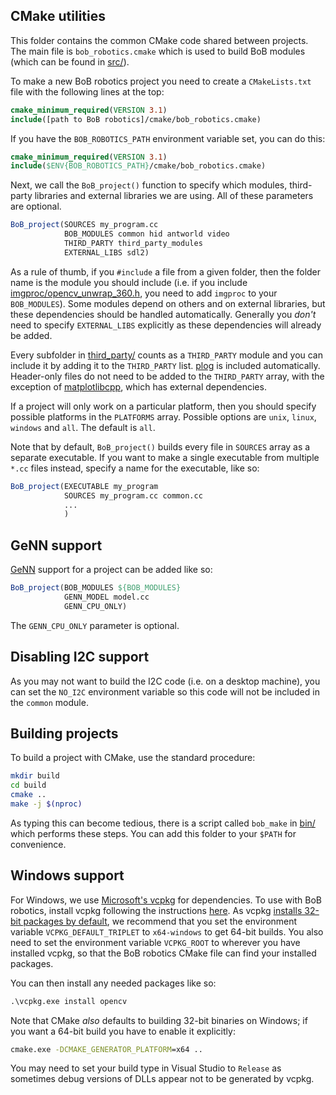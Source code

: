 ## CMake utilities
This folder contains the common CMake code shared between projects. The main
file is ``bob_robotics.cmake`` which is used to build BoB modules (which can be
found in [src/](../src)).

To make a new BoB robotics project you need to create a ``CMakeLists.txt`` file
with the following lines at the top:
```cmake
cmake_minimum_required(VERSION 3.1)
include([path to BoB robotics]/cmake/bob_robotics.cmake)
```

If you have the ``BOB_ROBOTICS_PATH`` environment variable set, you can do this:
```cmake
cmake_minimum_required(VERSION 3.1)
include($ENV{BOB_ROBOTICS_PATH}/cmake/bob_robotics.cmake)
```

Next, we call the ``BoB_project()`` function to specify which modules,
third-party libraries and external libraries we are using. All of these
parameters are optional.
```cmake
BoB_project(SOURCES my_program.cc
            BOB_MODULES common hid antworld video
            THIRD_PARTY third_party_modules
            EXTERNAL_LIBS sdl2)
```
As a rule of thumb, if you ``#include`` a file from a given folder, then the folder name is the module you should include (i.e. if you
include [imgproc/opencv_unwrap_360.h](../include/imgproc/opencv_unwrap_360.h),
you need to add ``imgproc`` to your ``BOB_MODULES``). Some modules depend on
others and on external libraries, but these dependencies should be handled
automatically. Generally you *don't* need to specify ``EXTERNAL_LIBS``
explicitly as these dependencies will already be added.

Every subfolder in [third_party/](../third_party) counts as a ``THIRD_PARTY``
module and you can include it by adding it to the ``THIRD_PARTY`` list.
[plog](https://github.com/SergiusTheBest/plog) is included automatically.
Header-only files do not need to be added to the ``THIRD_PARTY`` array, with the
exception of [matplotlibcpp](../third_party/matplotlibcpp.h), which has external
dependencies.

If a project will only work on a particular platform, then you should specify
possible platforms in the ``PLATFORMS`` array. Possible options are ``unix``,
``linux``, ``windows`` and ``all``. The default is ``all``.

Note that by default, ``BoB_project()`` builds every file in ``SOURCES`` array
as a separate executable. If you want to make a single executable from multiple
``*.cc`` files instead, specify a name for the executable, like so:
```cmake
BoB_project(EXECUTABLE my_program
            SOURCES my_program.cc common.cc
            ...
            )
```

## GeNN support
[GeNN](https://github.com/genn-team/genn) support for a project can be added
like so:
```cmake
BoB_project(BOB_MODULES ${BOB_MODULES}
            GENN_MODEL model.cc
            GENN_CPU_ONLY)
```
The ``GENN_CPU_ONLY`` parameter is optional.

## Disabling I2C support
As you may not want to build the I2C code (i.e. on a desktop machine), you can
set the ``NO_I2C`` environment variable so this code will not be included in the
``common`` module.

## Building projects
To build a project with CMake, use the standard procedure:
```sh
mkdir build
cd build
cmake ..
make -j $(nproc)
```
As typing this can become tedious, there is a script called ``bob_make`` in
[bin/](../bin) which performs these steps. You can add this folder to your
``$PATH`` for convenience.

## Windows support
For Windows, we use [Microsoft's vcpkg](https://github.com/Microsoft/vcpkg) for
dependencies. To use with BoB robotics, install vcpkg following the instructions
[here](https://github.com/Microsoft/vcpkg/blob/master/README.md). As vcpkg
[installs 32-bit packages by default](https://github.com/Microsoft/vcpkg/issues/1254),
we recommend that you set the environment variable ``VCPKG_DEFAULT_TRIPLET`` to
``x64-windows`` to get 64-bit builds. You also need to set the environment
variable ``VCPKG_ROOT`` to wherever you have installed vcpkg, so that the BoB
robotics CMake file can find your installed packages.

You can then install any needed packages like so:
```bat
.\vcpkg.exe install opencv
```

Note that CMake *also* defaults to building 32-bit binaries on Windows; if you
want a 64-bit build you have to enable it explicitly:
```bat
cmake.exe -DCMAKE_GENERATOR_PLATFORM=x64 ..
```

You may need to set your build type in Visual Studio to ``Release`` as sometimes
debug versions of DLLs appear not to be generated by vcpkg.
